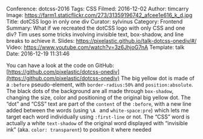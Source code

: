 Conference: dotcss-2016
Tags: CSS
Filmed: 2016-12-02
Author: timcarry
Image: https://farm1.staticflickr.com/273/31359196742_afcee1e616_k_d.jpg
Title: dotCSS logo in only one div
Curator: sylvinus
Category: Frontend
Summary: What if we recreated the dotCSS logo with only CSS and one div? Tim uses some tricks involving invisible text, box-shadow, and line breaks to achieve it.
Slides: https://pixelastic.github.io/talk-dotcss-onediv/#/
Video: https://www.youtube.com/watch?v=3z6JhjoG7nA
Template: talk
Date: 2016-12-19 11:31:46

You can have a look at the code on GitHub: [https://github.com/pixelastic/dotcss-onediv](https://github.com/pixelastic/dotcss-onediv)
The big yellow dot is made of a `:before` pseudo-element, with `border-radius:50%` and `position:absolute`.
The black dots of the background are all made through `box-shadow`, changing the size, color and positioning of the original big yellow dot.
The “dot” and “CSS” text are part of the `content` of the `:before`, with a new line added between the words (using `\A ` and `white-space:pre`) which lets me target each word individually using `:first-line` or not.
The “CSS” word is actually a white `text-shadow` of the original word displayed with “invisible ink” (aka. `color: transparent`) to position it where needed
